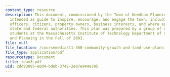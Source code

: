 ```yaml
---
content_type: resource
description: This document, commissioned by the Town of Needham Planning Board, is
  intended as guide to inspire, encourage, and engage the town, including its municipal
  officers, citizens, property owners, business interests, and where appropriate outside
  state and federal authorities. This plan was prepared by a group of eight graduate
  students at the Massachusetts Institute of Technology Department of Urban Studies
  and Planning in the Fall of 2003.
file: null
file_location: /coursemedia/11-360-community-growth-and-land-use-planning-fall-2003/2dd93895e8d4bdeb37422e87e944e395_team3.pdf
file_type: application/pdf
resourcetype: Document
title: team3.pdf
uid: 2dd93895-e8d4-bdeb-3742-2e87e944e395
---
```

